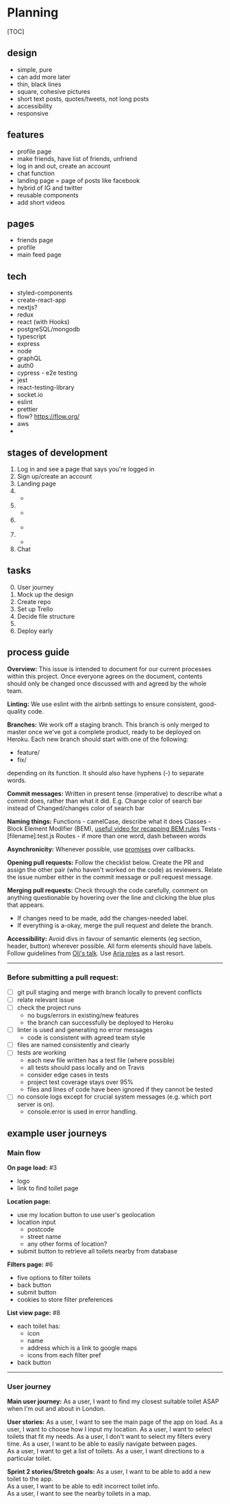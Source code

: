 # Planning

[TOC]

## design
- simple, pure
- can add more later
- thin, black lines
- square, cohesive pictures
- short text posts, quotes/tweets, not long posts
- accessibility
- responsive

## features
- profile page
- make friends, have list of friends, unfriend
- log in and out, create an account
- chat function
- landing page = page of posts like facebook
- hybrid of IG and twitter
- reusable components
- add short videos

## pages
- friends page
- profile
- main feed page


## tech
- styled-components
- create-react-app
- nextjs?
- redux
- react (with Hooks)
- postgreSQL/mongodb 
- typescript
- express
- node
- graphQL
- auth0
- cypress - e2e testing
- jest
- react-testing-library
- socket.io
- eslint
- prettier
- flow? https://flow.org/
- aws
- 

## stages of development
1. Log in and see a page that says you're logged in
2. Sign up/create an account
3. Landing page
4. -
5. -
6. -
7. -
8. Chat


## tasks
0. User journey
1. Mock up the design
2. Create repo
3. Set up Trello
4. Decide file structure
5. 
6. Deploy early


## process guide

**Overview:**
This issue is intended to document for our current processes within this project. Once everyone agrees on the document, contents should only be changed once discussed with and agreed by the whole team.

**Linting:** 
We use eslint with the airbnb settings to ensure consistent, good-quality code.

**Branches:**
We work off a staging branch. This branch is only merged to master once we've got a complete product, ready to be deployed on Heroku. 
Each new branch should start with one of the following:
- feature/
- fix/ 

depending on its function. It should also have hyphens (-) to separate words.

**Commit messages:**
Written in present tense (imperative) to describe what a commit does, rather than what it did.
E.g. Change color of search bar instead of Changed/changes color of search bar

**Naming things:** 
Functions - camelCase, describe what it does
Classes - Block Element Modifier (BEM), [useful video for recapping BEM rules](https://www.youtube.com/watch?v=lpxXHkZSl1Q)
Tests - [filename].test.js
Routes - if more than one word, dash between words

**Asynchronicity:**
Whenever possible, use [promises](https://developer.mozilla.org/en-US/docs/Web/JavaScript/Reference/Global_Objects/Promise) over callbacks.

**Opening pull requests:**
Follow the checklist below.
Create the PR and assign the other pair (who haven't worked on the code) as reviewers.
Relate the issue number either in the commit message or pull request message.

**Merging pull requests:**
Check through the code carefully, comment on anything questionable by hovering over the line and clicking the blue plus that appears.
- If changes need to be made, add the changes-needed label.
- If everything is a-okay, merge the pull request and delete the branch.

**Accessibility:**
Avoid divs in favour of semantic elements (eg section, header, button) wherever possible. 
All form elements should have labels.
Follow guidelines from [Oli's talk](https://fac-a11y.netlify.com/#0).
Use [Aria roles](https://developer.mozilla.org/en-US/docs/Web/Accessibility/ARIA/ARIA_Techniques) as a last resort. 

---

### Before submitting a pull request:
- [ ] git pull staging and merge with branch locally to prevent conflicts
- [ ] relate relevant issue
- [ ] check the project runs
  - no bugs/errors in existing/new features
  - the branch can successfully be deployed to Heroku
- [ ] linter is used and generating no error messages
  - code is consistent with agreed team style
- [ ] files are named consistently and clearly
- [ ] tests are working
  - each new file written has a test file (where possible)
  - all tests should pass locally and on Travis
  - consider edge cases in tests
  - project test coverage stays over 95%
  - files and lines of code have been ignored if they cannot be tested
- [ ] no console logs except for crucial system messages (e.g. which port server is on).
  - console.error is used in error handling.


## example user journeys

### Main flow
**On page load:** #3 
- logo
- link to find toilet page

**Location page:**
- use my location button to use user's geolocation
- location input
  - postcode
  - street name
  - any other forms of location?
- submit button to retrieve all toilets nearby from database

**Filters page:** #6 
- five options to filter toilets
- back button
- submit button
- cookies to store filter preferences

**List view page:** #8 
- each toilet has:
  - icon
  - name
  - address which is a link to google maps
  - icons from each filter pref
- back button

---

### User journey
**Main user journey:**
As a user, I want to find my closest suitable toilet ASAP when I'm out and about in London.

**User stories:**
As a user, I want to see the main page of the app on load. 
As a user, I want to choose how I input my location. 
As a user, I want to select toilets that fit my needs.
As a user, I don't want to select my filters every time. 
As a user, I want to be able to easily navigate between pages.   
As a user, I want to get a list of toilets. 
As a user, I want directions to a particular toilet.  

**Sprint 2 stories/Stretch goals:**
As a user, I want to be able to add a new toilet to the app.  
As a user, I want to be able to edit incorrect toilet info.  
As a user, I want to see the nearby toilets in a map. 